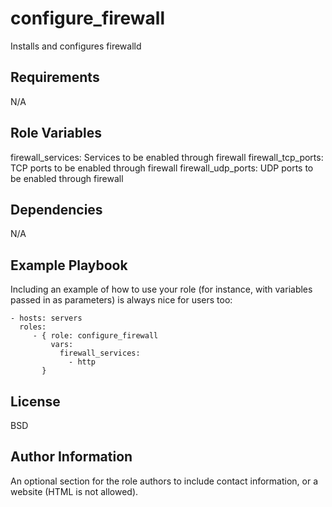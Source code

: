 configure_firewall
=========

Installs and configures firewalld

Requirements
------------

N/A

Role Variables
--------------

firewall_services:  Services to be enabled through firewall
firewall_tcp_ports: TCP ports to be enabled through firewall
firewall_udp_ports: UDP ports to be enabled through firewall

Dependencies
------------

N/A

Example Playbook
----------------

Including an example of how to use your role (for instance, with variables passed in as parameters) is always nice for users too:

    - hosts: servers
      roles:
         - { role: configure_firewall
             vars:
               firewall_services:
                 - http
           }

License
-------

BSD

Author Information
------------------

An optional section for the role authors to include contact information, or a website (HTML is not allowed).
